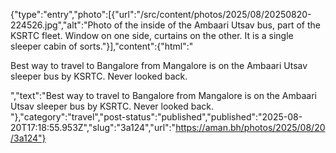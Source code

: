 {"type":"entry","photo":[{"url":"/src/content/photos/2025/08/20250820-224526.jpg","alt":"Photo of the inside of the Ambaari Utsav bus, part of the KSRTC fleet. Window on one side, curtains on the other. It is a single sleeper cabin of sorts."}],"content":{"html":"<p>Best way to travel to Bangalore from Mangalore is on the Ambaari Utsav sleeper bus by KSRTC. Never looked back.</p>","text":"Best way to travel to Bangalore from Mangalore is on the Ambaari Utsav sleeper bus by KSRTC. Never looked back. "},"category":"travel","post-status":"published","published":"2025-08-20T17:18:55.953Z","slug":"3a124","url":"https://aman.bh/photos/2025/08/20/3a124"}